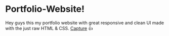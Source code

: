 # Portfolio-Website!
Hey guys this my portfolio website with great responsive and clean UI made with the just raw HTML & CSS.
[Capture](https://user-images.githubusercontent.com/86045021/166488961-7e3fe9de-3be0-49b8-b51b-4c2d102a52f2.JPG)
:thumbsup:
